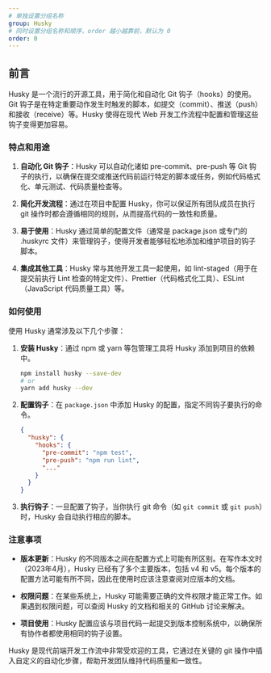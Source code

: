 ```yaml
---
# 单独设置分组名称
group: Husky
# 同时设置分组名称和顺序，order 越小越靠前，默认为 0
order: 0
---
```


## 前言

Husky 是一个流行的开源工具，用于简化和自动化 Git 钩子（hooks）的使用。Git 钩子是在特定重要动作发生时触发的脚本，如提交（commit）、推送（push）和接收（receive）等。Husky 使得在现代 Web 开发工作流程中配置和管理这些钩子变得更加容易。

### 特点和用途

1. **自动化 Git 钩子**：Husky 可以自动化诸如 pre-commit、pre-push 等 Git 钩子的执行，以确保在提交或推送代码前运行特定的脚本或任务，例如代码格式化、单元测试、代码质量检查等。

2. **简化开发流程**：通过在项目中配置 Husky，你可以保证所有团队成员在执行 git 操作时都会遵循相同的规则，从而提高代码的一致性和质量。

3. **易于使用**：Husky 通过简单的配置文件（通常是 package.json 或专门的 .huskyrc 文件）来管理钩子，使得开发者能够轻松地添加和维护项目的钩子脚本。

4. **集成其他工具**：Husky 常与其他开发工具一起使用，如 lint-staged（用于在提交前执行 Lint 检查的特定文件）、Prettier（代码格式化工具）、ESLint（JavaScript 代码质量工具）等。

### 如何使用

使用 Husky 通常涉及以下几个步骤：

1. **安装 Husky**：通过 npm 或 yarn 等包管理工具将 Husky 添加到项目的依赖中。

   ```sh
   npm install husky --save-dev
   # or
   yarn add husky --dev
   ```

2. **配置钩子**：在 `package.json` 中添加 Husky 的配置，指定不同钩子要执行的命令。

   ```json
   {
     "husky": {
       "hooks": {
         "pre-commit": "npm test",
         "pre-push": "npm run lint",
         "..."
       }
     }
   }
   ```

3. **执行钩子**：一旦配置了钩子，当你执行 git 命令（如 `git commit` 或 `git push`）时，Husky 会自动执行相应的脚本。

### 注意事项

- **版本更新**：Husky 的不同版本之间在配置方式上可能有所区别。在写作本文时（2023年4月），Husky 已经有了多个主要版本，包括 v4 和 v5。每个版本的配置方法可能有所不同，因此在使用时应该注意查阅对应版本的文档。

- **权限问题**：在某些系统上，Husky 可能需要正确的文件权限才能正常工作。如果遇到权限问题，可以查阅 Husky 的文档和相关的 GitHub 讨论来解决。

- **项目使用**：Husky 配置应该与项目代码一起提交到版本控制系统中，以确保所有协作者都使用相同的钩子设置。

Husky 是现代前端开发工作流中非常受欢迎的工具，它通过在关键的 git 操作中插入自定义的自动化步骤，帮助开发团队维持代码质量和一致性。
